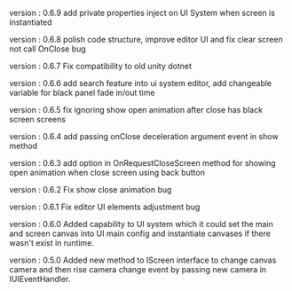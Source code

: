   version : 0.6.9
  add private properties inject on UI System when screen is instantiated

  version : 0.6.8
  polish code structure, improve editor UI and fix clear screen not call OnClose bug

  version : 0.6.7
  Fix compatibility to old unity dotnet

  version : 0.6.6
  add search feature into ui system editor, add changeable variable for black panel fade in/out time

  version : 0.6.5
  fix ignoring show open animation after close has black screen screens

  version : 0.6.4
  add passing onClose deceleration argument event in show method

  version : 0.6.3
  add option in OnRequestCloseScreen method for showing open animation when close screen using back button

  version : 0.6.2
  Fix show close animation bug
  
  version : 0.6.1
  Fix editor UI elements adjustment bug
  
  version : 0.6.0
  Added capability to UI system which it could set the main and screen canvas into UI main config and instantiate canvases if there wasn't exist in runtime.

  version : 0.5.0
  Added new method to IScreen interface to change canvas camera and then rise camera change event by passing new camera in IUIEventHandler.